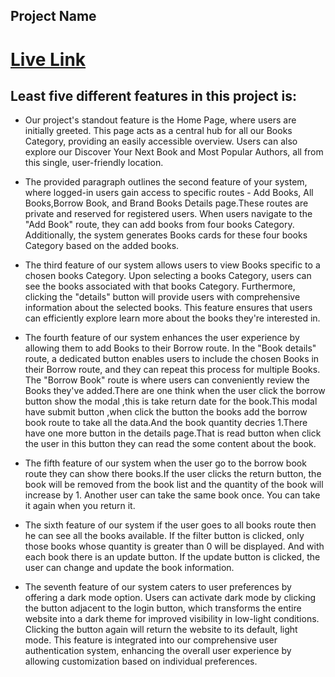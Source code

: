 ## Project Name
# [Live Link](https://papaya-figolla-810414.netlify.app/)

## Least five  different features in this project is:
 
- Our project's standout feature is the Home Page, where users are initially greeted. This page acts as a central hub for all our Books Category, providing an easily accessible overview. Users can also explore our Discover Your Next Book and Most Popular Authors, all from this single, user-friendly location.

- The provided paragraph outlines the second feature of your system, where logged-in users gain access to specific routes - Add Books, All Books,Borrow Book, and Brand Books Details page.These routes are private and reserved for registered users. When users navigate to the "Add Book" route, they can add books from four books Category. Additionally, the system generates Books cards for these four books Category based on the added books. 

- The third feature of our system allows users to view Books specific to a chosen books Category. Upon selecting a books Category, users can see the books associated with that books Category. Furthermore, clicking the "details" button will provide users with comprehensive information about the selected books. This feature ensures that users can efficiently explore learn more about the books they're interested in.

- The fourth feature of our system enhances the user experience by allowing them to add Books to their Borrow route. In the "Book details" route, a dedicated button enables users to include the chosen Books in their Borrow route, and they can repeat this process for multiple Books. The "Borrow Book" route is where users can conveniently review the Books they've added.There are one think when the user click the borrow button show the modal ,this is take return date for the book.This modal have submit button ,when click the button the books add the borrow book route to take all the data.And the book quantity decries 1.There have one more button in the details page.That is read button when click the user in this button they can read the some content about the book.

- The fifth feature of our system when the user go to the borrow book route they can show there books.If the user clicks the return button, the book will be removed from the book list and the quantity of the book will increase by 1. Another user can take the same book once. You can take it again when you return it.

- The sixth feature of our system if the user goes to all books route then he can see all the books available. If the filter button is clicked, only those books whose quantity is greater than 0 will be displayed. And with each book there is an update button. If the update button is clicked, the user can change and update the book information.

- The seventh feature of our system caters to user preferences by offering a dark mode option. Users can activate dark mode by clicking the button adjacent to the login button, which transforms the entire website into a dark theme for improved visibility in low-light conditions. Clicking the button again will return the website to its default, light mode. This feature is integrated into our comprehensive user authentication system, enhancing the overall user experience by allowing customization based on individual preferences.
